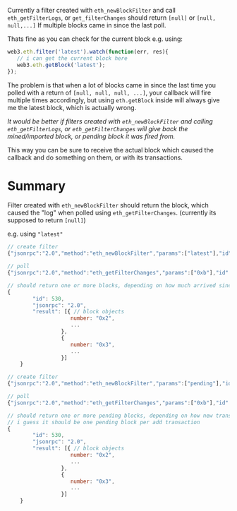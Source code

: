 Currently a filter created with `eth_newBlockFilter` and call `eth_getFilterLogs`, or `get_filterChanges` should return `[null]` or `[null, null,...]` If multiple blocks came in since the last poll.

Thats fine as you can check for the current block e.g. using:

```js
web3.eth.filter('latest').watch(function(err, res){
   // i can get the current block here
   web3.eth.getBlock('latest');
});
```

The problem is that when a lot of blocks came in since the last time you polled with a return of `[null, null, null, ...]`, your callback will fire multiple times accordingly, but using `eth.getBlock` inside will always give me the latest block, which is actually wrong.

*It would be better if filters created with `eth_newBlockFilter` and calling `eth_getFilterLogs`, or `eth_getFilterChanges` will give back the mined/imported block, or pending block it was fired from.*

This way you can be sure to receive the actual block which caused the callback and do something on them, or with its transactions.


# Summary

Filter created with `eth_newBlockFilter` should return the block, which caused the "log" when polled using `eth_getFilterChanges`. (currently its supposed to return `[null]`)

e.g. using `"latest"`

```js
// create filter
{"jsonrpc":"2.0","method":"eth_newBlockFilter","params":["latest"],"id":529}

// poll
{"jsonrpc":"2.0","method":"eth_getFilterChanges","params":["0xb"],"id":530} // we assume the filter ID is "0xb"

// should return one or more blocks, depending on how much arrived since the last poll
{
		"id": 530,
		"jsonrpc": "2.0",
		"result": [{ // block objects
                    number: "0x2",
                    ...
                 },
                 {
                    number: "0x3",
                    ...
                 }]
	}
```

```js
// create filter
{"jsonrpc":"2.0","method":"eth_newBlockFilter","params":["pending"],"id":529}

// poll
{"jsonrpc":"2.0","method":"eth_getFilterChanges","params":["0xb"],"id":530} // we assume the filter ID is "0xb"

// should return one or more pending blocks, depending on how new transactions were added to the pending state since the last poll
// i guess it should be one pending block per add transaction
{
		"id": 530,
		"jsonrpc": "2.0",
		"result": [{ // block objects
                    number: "0x2",
                    ...
                 },
                 {
                    number: "0x3",
                    ...
                 }]
	}
```